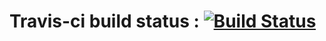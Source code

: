 # Travis-ci build status : [![Build Status](https://app.travis-ci.com/Team8-Project/back.svg?branch=travis-deploy)](https://app.travis-ci.com/Team8-Project/back)
